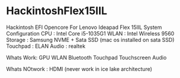 # HackintoshFlex15IIL
Hackintosh EFI Opencore For Lenovo Ideapad Flex 15IIL
System Configuration
CPU : Intel Core i5-1035G1
WLAN : Intel Wireless 9560
Storage : Samsung NVME + Sata SSD (mac os installed on sata SSD)
Touchpad : ELAN
Audio : realtek

Whats Work:
GPU
WLAN
Bluetooth
Touchpad
Touchscreen
Audio

Whats NOtwork :
HDMI (never work in ice lake architecture)
